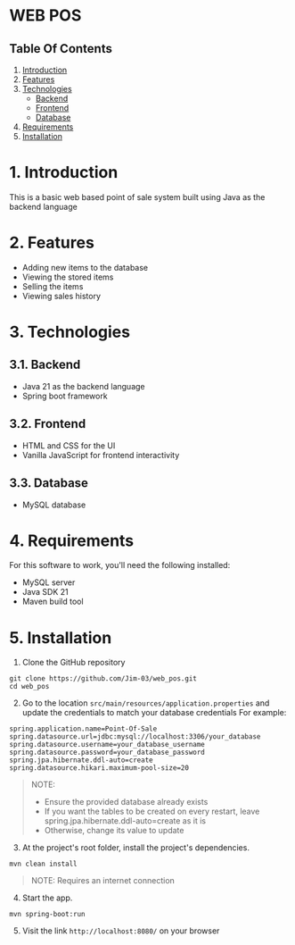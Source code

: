 # WEB POS
## Table Of Contents
1. [Introduction](#1-introduction)
2. [Features](#2-features)
3. [Technologies](#3-technologies)
   - [Backend](#31-backend)
   - [Frontend](#32-frontend)
   - [Database](#33-database)
4. [Requirements](#4-requirements)
5. [Installation](#5-installation)

# 1. Introduction
This is a basic web based point of sale system built using Java as the backend language

# 2. Features
- Adding new items to the database
- Viewing the stored items
- Selling the items
- Viewing sales history

# 3. Technologies
## 3.1. Backend
- Java 21 as the backend language
- Spring boot framework
## 3.2. Frontend
- HTML and CSS for the UI
- Vanilla JavaScript for frontend interactivity
## 3.3. Database
- MySQL database

# 4. Requirements
For this software to work, you'll need the following installed:
- MySQL server
- Java SDK 21
- Maven build tool

# 5. Installation
1. Clone the GitHub repository
```commandline
git clone https://github.com/Jim-03/web_pos.git
cd web_pos
```

2. Go to the location `src/main/resources/application.properties` and update the credentials to match your database credentials
For example: 
```commandline
spring.application.name=Point-Of-Sale
spring.datasource.url=jdbc:mysql://localhost:3306/your_database
spring.datasource.username=your_database_username
spring.datasource.password=your_database_password
spring.jpa.hibernate.ddl-auto=create
spring.datasource.hikari.maximum-pool-size=20
```
> NOTE:
>   - Ensure the provided database already exists
>   - If you want the tables to be created on every restart, leave spring.jpa.hibernate.ddl-auto=create as it is
>   - Otherwise, change its value to update
3. At the project's root folder, install the project's dependencies. 
```commandline
mvn clean install
```
> NOTE: Requires an internet connection
4. Start the app.
```commandline
mvn spring-boot:run
```
5. Visit the link `http://localhost:8080/` on your browser